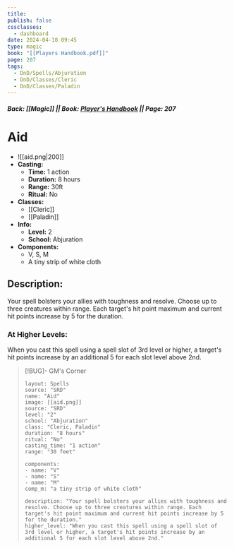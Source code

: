 ```yaml
---
title: 
publish: false
cssclasses:
  - dashboard
date: 2024-04-18 09:45
type: magic
book: "[[Players Handbook.pdf]]"
page: 207
tags:
  - DnD/Spells/Abjuration
  - DnD/Classes/Cleric
  - DnD/Classes/Paladin
---
```

##### Back: [[Magic]] || Book: [Player's Handbook](https://drive.google.com/drive/folders/1O5bhpYizcIT5xxAoLOuzCRht_PVS7VSG?usp=sharing) || Page: 207


# Aid
- ![[aid.png|200]]
- **Casting:**
	- **Time:** 1 action
	- **Duration:** 8 hours
	- **Range:** 30ft
	- **Ritual:** No
- **Classes:**
	- [[Cleric]]
	- [[Paladin]]
- **Info:**
	- **Level:** 2
	- **School:** Abjuration
- **Components:**
	- V, S, M
	- A tiny strip of white cloth

## **Description:**
Your spell bolsters your allies with toughness and resolve. Choose up to three creatures within range. Each target's hit point maximum and current hit points increase by 5 for the duration.
### **At Higher Levels:**
When you cast this spell using a spell slot of 3rd level or higher, a target's hit points increase by an additional 5 for each slot level above 2nd.

> [!BUG]- GM's Corner
> ```statblock
> layout: Spells
> source: "SRD"
> name: "Aid"
> image: [[aid.png]]
> source: "SRD"
> level: "2"
> school: "Abjuration"
> class: "Cleric, Paladin"
> duration: "8 hours"
> ritual: "No"
> casting_time: "1 action"
> range: "30 feet"
> 
> components:
> - name: "V"
> - name: "S"
> - name: "M"
> comp_m: "a tiny strip of white cloth"
> 
> description: "Your spell bolsters your allies with toughness and resolve. Choose up to three creatures within range. Each target's hit point maximum and current hit points increase by 5 for the duration."
> higher_level: "When you cast this spell using a spell slot of 3rd level or higher, a target's hit points increase by an additional 5 for each slot level above 2nd."
> ```